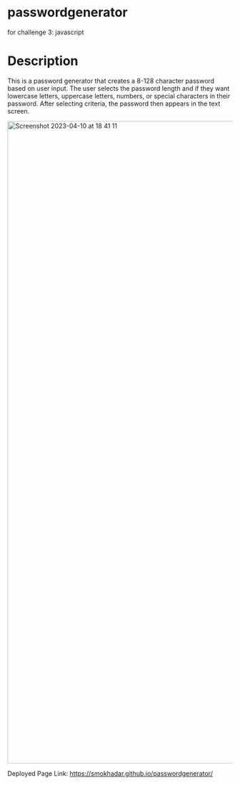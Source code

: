 # passwordgenerator
for challenge 3: javascript

# Description
This is a password generator that creates a 8-128 character password based on user input. The user selects the password length and if they want lowercase letters, uppercase letters, numbers, or special characters in their password. After selecting criteria, the password then appears in the text screen.

<img width="1440" alt="Screenshot 2023-04-10 at 18 41 11" src="https://user-images.githubusercontent.com/127573523/231033391-22c4f789-5b48-4b18-960e-4f4523150a6a.png">

Deployed Page Link: https://smokhadar.github.io/passwordgenerator/
